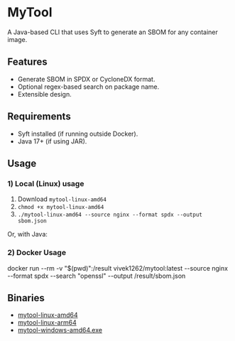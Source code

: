 # MyTool

A Java-based CLI that uses Syft to generate an SBOM for any container image.

## Features
- Generate SBOM in SPDX or CycloneDX format.
- Optional regex-based search on package name.
- Extensible design.

## Requirements
- Syft installed (if running outside Docker).
- Java 17+ (if using JAR).

## Usage
### 1) Local (Linux) usage
1. Download `mytool-linux-amd64`
2. `chmod +x mytool-linux-amd64`
3. `./mytool-linux-amd64 --source nginx --format spdx --output sbom.json`

Or, with Java:

### 2) Docker Usage
docker run  --rm -v "$(pwd)":/result vivek1262/mytool:latest --source nginx --format spdx --search "openssl" --output /result/sbom.json


## Binaries
- [mytool-linux-amd64](https://github.com/vivekjaiho/mytool/releases/tag/main)
- [mytool-linux-arm64](https://github.com/vivekjaiho/mytool/releases/tag/main)
- [mytool-windows-amd64.exe](https://github.com/vivekjaiho/mytool/releases/tag/main)
